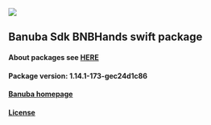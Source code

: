 [![](https://www.banuba.com/hubfs/Banuba_November2018/Images/Banuba%20SDK.png)](https://docs.banuba.com/face-ar-sdk-v1/ios/ios_overview)

## Banuba Sdk BNBHands swift package

#### About packages see [HERE](https://docs.banuba.com/face-ar-sdk-v1/ios/ios_packages)

#### Package version: **1.14.1-173-gec24d1c86**

#### **[Banuba homepage](https://banuba.com)**

#### **[License](https://www.banuba.com/terms)**
